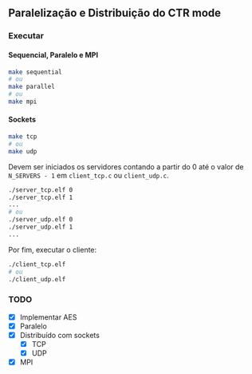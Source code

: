 ## Paralelização e Distribuição do CTR mode
### Executar

#### Sequencial, Paralelo e MPI
```bash
make sequential
# ou
make parallel
# ou
make mpi
```
#### Sockets
```bash
make tcp
# ou
make udp
```
Devem ser iniciados os servidores contando a partir do 0 até o valor de `N_SERVERS - 1` em `client_tcp.c` ou `client_udp.c`.
```bash
./server_tcp.elf 0
./server_tcp.elf 1
...
# ou
./server_udp.elf 0
./server_udp.elf 1
...
```

Por fim, executar o cliente:
```bash
./client_tcp.elf
# ou
./client_udp.elf
```
### TODO

* [x] Implementar AES 
* [x] Paralelo
* [x] Distribuído com sockets
  * [x] TCP
  * [x] UDP
* [x] MPI